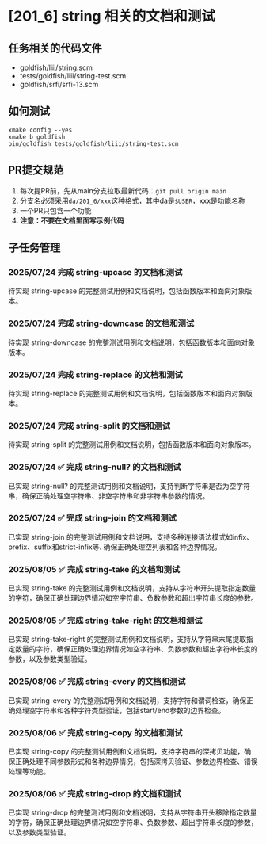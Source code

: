 # [201_6] string 相关的文档和测试

## 任务相关的代码文件
- goldfish/liii/string.scm
- tests/goldfish/liii/string-test.scm
- goldfish/srfi/srfi-13.scm

## 如何测试
```
xmake config --yes
xmake b goldfish
bin/goldfish tests/goldfish/liii/string-test.scm
```

## PR提交规范
1. 每次提PR前，先从main分支拉取最新代码：`git pull origin main`
2. 分支名必须采用`da/201_6/xxx`这种格式，其中da是`$USER`，xxx是功能名称
3. 一个PR只包含一个功能
4. **注意：不要在文档里面写示例代码**

## 子任务管理
### 2025/07/24 完成 string-upcase 的文档和测试
待实现 string-upcase 的完整测试用例和文档说明，包括函数版本和面向对象版本。

### 2025/07/24 完成 string-downcase 的文档和测试
待实现 string-downcase 的完整测试用例和文档说明，包括函数版本和面向对象版本。

### 2025/07/24 完成 string-replace 的文档和测试
待实现 string-replace 的完整测试用例和文档说明，包括函数版本和面向对象版本。

### 2025/07/24 完成 string-split 的文档和测试
待实现 string-split 的完整测试用例和文档说明，包括函数版本和面向对象版本。

### 2025/07/24 ✅ 完成 string-null? 的文档和测试
已实现 string-null? 的完整测试用例和文档说明，支持判断字符串是否为空字符串，确保正确处理空字符串、非空字符串和非字符串参数的情况。

### 2025/07/24 ✅ 完成 string-join 的文档和测试
已实现 string-join 的完整测试用例和文档说明，支持多种连接语法模式如infix、prefix、suffix和strict-infix等، 确保正确处理空列表和各种边界情况。

### 2025/08/05 ✅ 完成 string-take 的文档和测试
已实现 string-take 的完整测试用例和文档说明，支持从字符串开头提取指定数量的字符，确保正确处理边界情况如空字符串、负数参数和超出字符串长度的参数。

### 2025/08/05 ✅ 完成 string-take-right 的文档和测试
已实现 string-take-right 的完整测试用例和文档说明，支持从字符串末尾提取指定数量的字符，确保正确处理边界情况如空字符串、负数参数和超出字符串长度的参数，以及参数类型验证。

### 2025/08/06 ✅ 完成 string-every 的文档和测试
已实现 string-every 的完整测试用例和文档说明，支持字符和谓词检查，确保正确处理空字符串和各种字符类型验证，包括start/end参数的边界检查。

### 2025/08/06 ✅ 完成 string-copy 的文档和测试
已实现 string-copy 的完整测试用例和文档说明，支持字符串的深拷贝功能，确保正确处理不同参数形式和各种边界情况，包括深拷贝验证、参数边界检查、错误处理等功能。

### 2025/08/06 ✅ 完成 string-drop 的文档和测试
已实现 string-drop 的完整测试用例和文档说明，支持从字符串开头移除指定数量的字符，确保正确处理边界情况如空字符串、负数参数、超出字符串长度的参数，以及参数类型验证。
